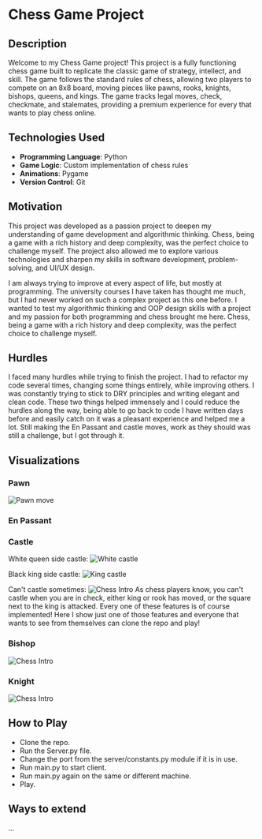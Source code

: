 # Chess Game Project


## Description

Welcome to my Chess Game project! This project is a fully functioning chess game built to replicate the classic game of strategy, intellect, and skill. The game follows the standard rules of chess, allowing two players to compete on an 8x8 board, moving pieces like pawns, rooks, knights, bishops, queens, and kings. The game tracks legal moves, check, checkmate, and stalemates, providing a premium experience for every that wants to play chess online.

## Technologies Used

- **Programming Language**: Python
- **Game Logic**: Custom implementation of chess rules
- **Animations**: Pygame
- **Version Control**: Git

## Motivation

This project was developed as a passion project to deepen my understanding of game development and algorithmic thinking. Chess, being a game with a rich history and deep complexity, was the perfect choice to challenge myself. The project also allowed me to explore various technologies and sharpen my skills in software development, problem-solving, and UI/UX design.

I am always trying to improve at every aspect of life, but mostly at programming. The university courses I have taken has thought me much, but I had never worked on such a complex project as this one before. I wanted to test my algorithmic thinking and OOP design skills with a project and my passion for both programming and chess brought me here. Chess, being a game with a rich history and deep complexity, was the perfect choice to challenge myself.

## Hurdles

I faced many hurdles while trying to finish the project. I had to refactor my code several times, changing some things entirely, while improving others. I was constantly trying to stick to DRY principles and writing elegant and clean code. These two things helped immensely and I could reduce the hurdles along the way, being able to go back to code I have written days before and easily catch on it was a pleasant experience and helped me a lot. Still making the En Passant and castle moves, work as they should was still a challenge, but I got through it.

## Visualizations

### Pawn
![Pawn move](presentation/pawn-moves-official2.gif)

### En Passant

### Castle
White queen side castle:
![White castle](presentation/white-queen-castle.gif)

Black king side castle:
![King castle](presentation/black-king-castle-official.gif)

Can't castle sometimes:
![Chess Intro](presentation/cant-castle-official.gif)
As chess players know, you can't castle when you are in check, either king or rook has moved, or the square next to the king is attacked. Every one of these features is of course implemented! Here I show just one of those features and everyone that wants to see from themselves can clone the repo and play!


### Bishop
![Chess Intro](presentation/bishop-move-official.gif)


### Knight
![Chess Intro](presentation/knight-move-official.gif)


## How to Play

* Clone the repo.
* Run the Server.py file.
* Change the port from the server/constants.py module if it is in use.
* Run main.py to start client.
* Run main.py again on the same or different machine.
* Play.

## Ways to extend
...
